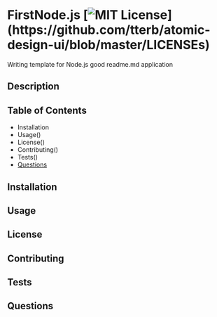 # FirstNode.js     [![MIT License](https://img.shields.io/apm/l/atomic-design-ui.svg?)](https://github.com/tterb/atomic-design-ui/blob/master/LICENSEs)                 
Writing template for Node.js good readme.md application 

## Description

## Table of Contents
* Installation
* Usage()
* License() 
* Contributing()
* Tests()
* [Questions](#questions)


## Installation


## Usage


## License 


## Contributing


## Tests


## Questions
